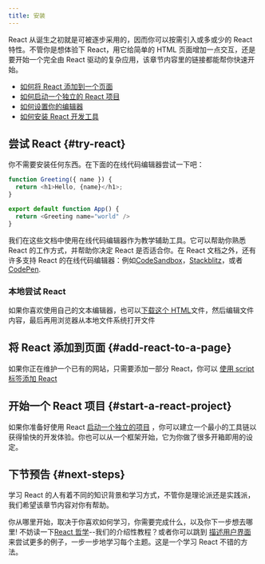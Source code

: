 ```yaml
---
title: 安装
---
```


<Intro>

React 从诞生之初就是可被逐步采用的，因而你可以按需引入或多或少的 React 特性。不管你是想体验下 React，用它给简单的 HTML 页面增加一点交互，还是要开始一个完全由 React 驱动的复杂应用，该章节内容里的链接都能帮你快速开始。

</Intro>

<YouWillLearn>

* [如何将 React 添加到一个页面](/learn/add-react-to-a-website)
* [如何启动一个独立的 React 项目](/learn/start-a-new-react-project)
* [如何设置你的编辑器](/learn/editor-setup)
* [如何安装 React 开发工具](/learn/react-developer-tools)

</YouWillLearn>

## 尝试 React {#try-react}

你不需要安装任何东西。在下面的在线代码编辑器尝试一下吧：

<Sandpack>

```js
function Greeting({ name }) {
  return <h1>Hello, {name}</h1>;
}

export default function App() {
  return <Greeting name="world" />
}
```

</Sandpack>

我们在这些文档中使用在线代码编辑器作为教学辅助工具。它可以帮助你熟悉 React 的工作方式，并帮助你决定 React 是否适合你。在 React 文档之外，还有许多支持 React 的在线代码编辑器：例如[CodeSandbox](https://codesandbox.io/s/new)，[Stackblitz](https://stackblitz.com/fork/react)，或者 [CodePen](
https://codepen.io/pen/?template=wvdqJJm).

### 本地尝试 React 

如果你喜欢使用自己的文本编辑器，也可以[下载这个 HTML](https://raw.githubusercontent.com/reactjs/reactjs.org/main/static/html/single-file-example.html)文件，然后编辑文件内容，最后再用浏览器从本地文件系统打开文件

## 将 React 添加到页面 {#add-react-to-a-page}

如果你正在维护一个已有的网站，只需要添加一部分 React，你可以 [使用 script 标签添加 React](/learn/add-react-to-a-website)

## 开始一个 React 项目 {#start-a-react-project}

如果你准备好使用 React [启动一个独立的项目](/learn/start-a-new-react-project) ，你可以建立一个最小的工具链以获得愉快的开发体验。你也可以从一个框架开始，它为你做了很多开箱即用的设定。

## 下节预告 {#next-steps}

学习 React 的人有着不同的知识背景和学习方式，不管你是理论派还是实践派，我们希望该章节内容对你有帮助。

你从哪里开始，取决于你喜欢如何学习，你需要完成什么，以及你下一步想去哪里! 不妨读一下[React 哲学](/learn/thinking-in-react)--我们的介绍性教程？或者你可以跳到 [描述用户界面](/learn/describing-the-ui) 来尝试更多的例子，一步一步地学习每个主题。这是一个学习 React 不错的方法。
